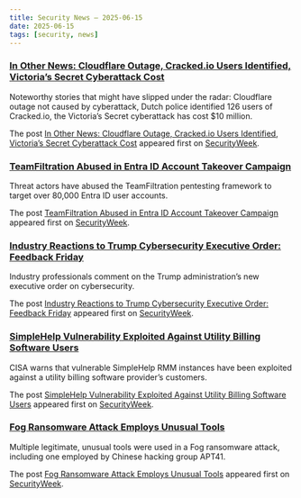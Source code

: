```yaml
---
title: Security News – 2025-06-15
date: 2025-06-15
tags: [security, news]
---
```


### [In Other News: Cloudflare Outage, Cracked.io Users Identified, Victoria’s Secret Cyberattack Cost](https://www.securityweek.com/in-other-news-cloudflare-outage-cracked-io-users-identified-victorias-secret-cyberattack-cost/)

<p>Noteworthy stories that might have slipped under the radar: Cloudflare outage not caused by cyberattack, Dutch police identified 126 users of Cracked.io, the Victoria’s Secret cyberattack has cost $10 million. </p>
<p>The post <a href="https://www.securityweek.com/in-other-news-cloudflare-outage-cracked-io-users-identified-victorias-secret-cyberattack-cost/">In Other News: Cloudflare Outage, Cracked.io Users Identified, Victoria&#8217;s Secret Cyberattack Cost</a> appeared first on <a href="https://www.securityweek.com">SecurityWeek</a>.</p>

### [TeamFiltration Abused in Entra ID Account Takeover Campaign](https://www.securityweek.com/teamfiltration-abused-in-entra-id-account-takeover-campaign/)

<p>Threat actors have abused the TeamFiltration pentesting framework to target over 80,000 Entra ID user accounts.</p>
<p>The post <a href="https://www.securityweek.com/teamfiltration-abused-in-entra-id-account-takeover-campaign/">TeamFiltration Abused in Entra ID Account Takeover Campaign</a> appeared first on <a href="https://www.securityweek.com">SecurityWeek</a>.</p>

### [Industry Reactions to Trump Cybersecurity Executive Order: Feedback Friday](https://www.securityweek.com/industry-reactions-to-trump-cybersecurity-executive-order-feedback-friday/)

<p>Industry professionals comment on the Trump administration’s new executive order on cybersecurity. </p>
<p>The post <a href="https://www.securityweek.com/industry-reactions-to-trump-cybersecurity-executive-order-feedback-friday/">Industry Reactions to Trump Cybersecurity Executive Order: Feedback Friday</a> appeared first on <a href="https://www.securityweek.com">SecurityWeek</a>.</p>

### [SimpleHelp Vulnerability Exploited Against Utility Billing Software Users](https://www.securityweek.com/simplehelp-vulnerability-exploited-against-utility-billing-software-users/)

<p>CISA warns that vulnerable SimpleHelp RMM instances have been exploited against a utility billing software provider’s customers.</p>
<p>The post <a href="https://www.securityweek.com/simplehelp-vulnerability-exploited-against-utility-billing-software-users/">SimpleHelp Vulnerability Exploited Against Utility Billing Software Users</a> appeared first on <a href="https://www.securityweek.com">SecurityWeek</a>.</p>

### [Fog Ransomware Attack Employs Unusual Tools](https://www.securityweek.com/fog-ransomware-attack-employs-unusual-tools/)

<p>Multiple legitimate, unusual tools were used in a Fog ransomware attack, including one employed by Chinese hacking group APT41.</p>
<p>The post <a href="https://www.securityweek.com/fog-ransomware-attack-employs-unusual-tools/">Fog Ransomware Attack Employs Unusual Tools</a> appeared first on <a href="https://www.securityweek.com">SecurityWeek</a>.</p>

